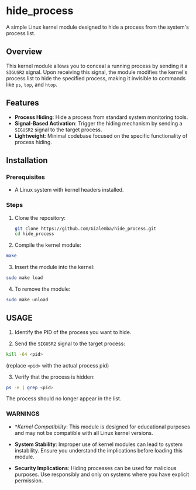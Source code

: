 # hide_process

A simple Linux kernel module designed to hide a process from the system's process list.

## Overview

This kernel module allows you to conceal a running process by sending it a `SIGUSR2` signal. Upon receiving this signal, the module modifies the kernel's process list to hide the specified process, making it invisible to commands like `ps`, `top`, and `htop`.

## Features

- **Process Hiding**: Hide a process from standard system monitoring tools.
- **Signal-Based Activation**: Trigger the hiding mechanism by sending a `SIGUSR2` signal to the target process.
- **Lightweight**: Minimal codebase focused on the specific functionality of process hiding.

##  Installation

### Prerequisites

- A Linux system with kernel headers installed.

### Steps

1. Clone the repository:

   ```bash
   git clone https://github.com/Gialemba/hide_process.git
   cd hide_process
   ```
2. Compile the kernel module:

  ```bash
  make
  ```
3. Insert the module into the kernel:

  ```bash
  sudo make load
  ```
4. To remove the module:

  ```bash
  sudo make unload
  ```

## USAGE

1. Identify the PID of the process you want to hide.

2. Send the `SIGUSR2` signal to the target process:

  ```bash
  kill -64 <pid>
  ```
  (replace `<pid>` with the actual process pid)

3. Verify that the process is hidden:

  ```bash
  ps -e | grep <pid>
  ```
  The process should no longer appear in the list.

### WARNINGS

- **Kernel Compatibility*: This module is designed for educational purposes and may not be compatible with all Linux kernel versions.

- **System Stability**: Improper use of kernel modules can lead to system instability. Ensure you understand the implications before loading this module.

- **Security Implications**: Hiding processes can be used for malicious purposes. Use responsibly and only on systems where you have explicit permission.

